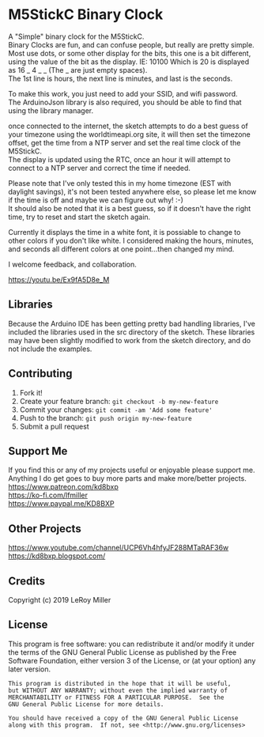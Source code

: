 # M5StickC Binary Clock

A "Simple" binary clock for the M5StickC.  
Binary Clocks are fun, and can confuse people, but really are pretty simple. Most use dots, or some other display for the bits, this one is a bit different, using the value of the bit as the display. IE: 10100 Which is 20 is displayed as 16 _ 4 _ _ (The _ are just empty spaces).  
The 1st line is hours, the next line is minutes, and last is the seconds.  

To make this work, you just need to add your SSID, and wifi password.  
The ArduinoJson library is also required, you should be able to find that using the library manager.  

once connected to the internet, the sketch attempts to do a best guess of your timezone using the worldtimeapi.org site, it will then set the timezone offset, get the time from a NTP server and set the real time clock of the M5StickC.  
The display is updated using the RTC, once an hour it will attempt to connect to a NTP server and correct the time if needed.  

Please note that I've only tested this in my home timezone (EST with daylight savings), it's not been tested anywhere else, so please let me know if the time is off and maybe we can figure out why! :-)  
It should also be noted that it is a best guess, so if it doesn't have the right time, try to reset and start the sketch again.  

Currently it displays the time in a white font, it is possiable to change to other colors if you don't like white.  I considered making the hours, minutes, and seconds all different colors at one point...then changed my mind.  

I welcome feedback, and collaboration.  

https://youtu.be/Ex9fA5D8e_M  

## Libraries

Because the Arduino IDE has been getting pretty bad handling libraries, I've included the libraries used in the src directory of the sketch. These libraries may have been slightly modified to work from the sketch directory, and do not include the examples.  

## Contributing

1. Fork it!
2. Create your feature branch: `git checkout -b my-new-feature`
3. Commit your changes: `git commit -am 'Add some feature'`
4. Push to the branch: `git push origin my-new-feature`
5. Submit a pull request

## Support Me

If you find this or any of my projects useful or enjoyable please support me.  
Anything I do get goes to buy more parts and make more/better projects.  
https://www.patreon.com/kd8bxp  
https://ko-fi.com/lfmiller  
https://www.paypal.me/KD8BXP  

## Other Projects

https://www.youtube.com/channel/UCP6Vh4hfyJF288MTaRAF36w  
https://kd8bxp.blogspot.com/  


## Credits

Copyright (c) 2019 LeRoy Miller

## License

This program is free software: you can redistribute it and/or modify
    it under the terms of the GNU General Public License as published by
    the Free Software Foundation, either version 3 of the License, or
    (at your option) any later version.

    This program is distributed in the hope that it will be useful,
    but WITHOUT ANY WARRANTY; without even the implied warranty of
    MERCHANTABILITY or FITNESS FOR A PARTICULAR PURPOSE.  See the
    GNU General Public License for more details.

    You should have received a copy of the GNU General Public License
    along with this program.  If not, see <http://www.gnu.org/licenses>
